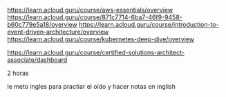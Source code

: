 https://learn.acloud.guru/course/aws-essentials/overview
https://learn.acloud.guru/course/871c7714-6ba7-46f9-9458-b60c779e5a18/overview
https://learn.acloud.guru/course/introduction-to-event-driven-architecture/overview
https://learn.acloud.guru/course/kubernetes-deep-dive/overview


https://learn.acloud.guru/course/certified-solutions-architect-associate/dashboard


2 horas

le meto ingles para practiar el oído y hacer notas en inglish
